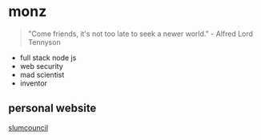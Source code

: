 # monz

> "Come friends, it's not too late to seek a newer world." - Alfred Lord Tennyson

* full stack node js
* web security
* mad scientist
* inventor

## personal website

[slumcouncil](https://slumcouncil.ch)
